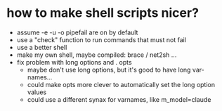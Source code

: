 # how to make shell scripts nicer?

- assume -e -u -o pipefail are on by default
- use a "check" function to run commands that must not fail
- use a better shell
- make my own shell, maybe compiled: brace / net2sh ...
- fix problem with long options and . opts
	- maybe don't use long options, but it's good to have long var-names...
	- could make opts more clever to automatically set the long option values
	- could use a different synax for varnames, like m_model=claude
